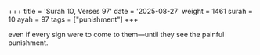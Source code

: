 +++
title = 'Surah 10, Verses 97'
date = '2025-08-27'
weight = 1461
surah = 10
ayah = 97
tags = ["punishment"]
+++

even if every sign were to come to them—until they see the painful punishment.